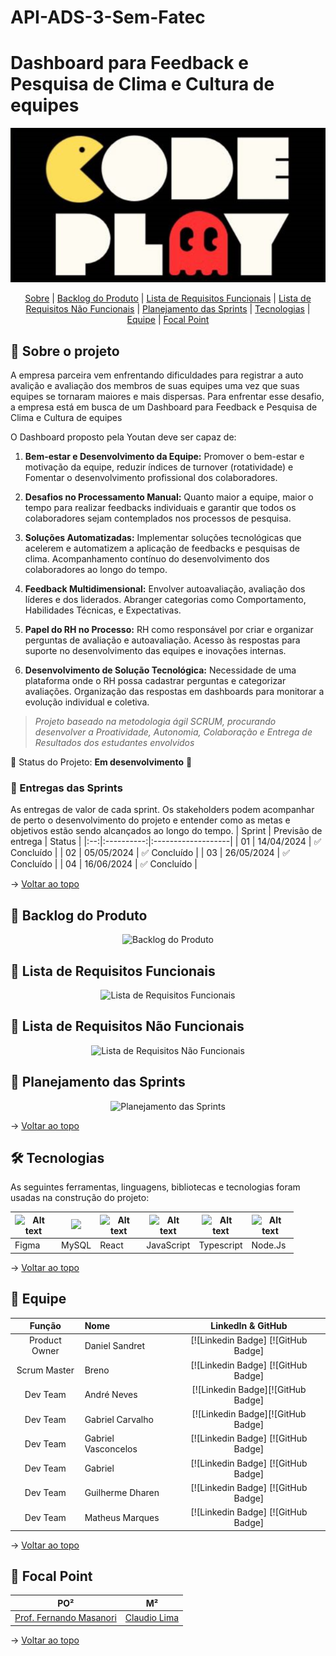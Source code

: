 # API-ADS-3-Sem-Fatec

# Dashboard para Feedback e Pesquisa de Clima e Cultura de equipes


<p align="center">
      <img src="/docs/img/codeplay.png" alt="CODEPLAY">

<span id="topo">
<p align="center">
    <a href="#sobre">Sobre</a>  |  
    <a href="#backlogs">Backlog do Produto</a>  |  
    <a href="#requisitosfuncionais">Lista de Requisitos Funcionais</a>  | 
    <a href="#requisitosnfuncionais">Lista de Requisitos Não Funcionais</a>  | 
    <a href="#planejamento">Planejamento das Sprints</a>  |   
    <a href="#tecnologias">Tecnologias</a>  |  
    <a href="#equipe">Equipe</a>  |  
    <a href="#focal">Focal Point</a>  
    
</p>
   
<span id="sobre">

## :bookmark_tabs: Sobre o projeto

A empresa parceira vem enfrentando dificuldades para registrar a auto avalição e avaliação dos membros de suas equipes uma vez que suas equipes se tornaram maiores e mais dispersas. Para enfrentar esse desafio, a empresa está em busca de um Dashboard para Feedback e Pesquisa de Clima e Cultura de equipes

O Dashboard proposto pela Youtan deve ser capaz de:

1. **Bem-estar e Desenvolvimento da Equipe:** Promover o bem-estar e motivação da equipe, reduzir índices de turnover (rotatividade) e
Fomentar o desenvolvimento profissional dos colaboradores.

2. **Desafios no Processamento Manual:** Quanto maior a equipe, maior o tempo para realizar feedbacks individuais e garantir que todos os colaboradores sejam contemplados nos processos de pesquisa.

3. **Soluções Automatizadas:** Implementar soluções tecnológicas que acelerem e automatizem a aplicação de feedbacks e pesquisas de clima. Acompanhamento contínuo do desenvolvimento dos colaboradores ao longo do tempo.

4. **Feedback Multidimensional:** Envolver autoavaliação, avaliação dos líderes e dos liderados. Abranger categorias como Comportamento, Habilidades Técnicas, e Expectativas.

5. **Papel do RH no Processo:** RH como responsável por criar e organizar perguntas de avaliação e autoavaliação. Acesso às respostas para suporte no desenvolvimento das equipes e inovações internas.

6. **Desenvolvimento de Solução Tecnológica:** Necessidade de uma plataforma onde o RH possa cadastrar perguntas e categorizar avaliações. Organização das respostas em dashboards para monitorar a evolução individual e coletiva.

> _Projeto baseado na metodologia ágil SCRUM, procurando desenvolver a Proatividade, Autonomia, Colaboração e Entrega de Resultados dos estudantes envolvidos_

:pushpin: Status do Projeto: **Em desenvolvimento** 🚧

### 🏁 Entregas das Sprints

As entregas de valor de cada sprint. Os stakeholders podem acompanhar de perto o desenvolvimento do projeto e entender como as metas e objetivos estão sendo alcançados ao longo do tempo.
| Sprint | Previsão de entrega | Status |
|:--:|:----------:|:-------------------|
| 01 | 14/04/2024 | :white_check_mark: Concluído |
| 02 | 05/05/2024 | :white_check_mark: Concluído |
| 03 | 26/05/2024 | :white_check_mark: Concluído |
| 04 | 16/06/2024 | :white_check_mark: Concluído |

→ [Voltar ao topo](#topo)

<span id="backlogs">

## :dart: Backlog do Produto

<p align="center">
      <img src="/docs/img/--------" alt="Backlog do Produto">

<span id="requisitosfuncionais">

## :dart: Lista de Requisitos Funcionais

<p align="center">
      <img src="/docs/img/Requisitos_Funcionais.jpg" alt="Lista de Requisitos Funcionais">

<span id="requisitosnfuncionais">

## :dart: Lista de Requisitos Não Funcionais

<p align="center">
      <img src="/docs/img/Requisitos_NFuncionais.jpg" alt="Lista de Requisitos Não Funcionais">

<span id="planejamento">

## :dart: Planejamento das Sprints

<p align="center">
      <img src="/docs/img/Planejamento_das_sprints.jpg" alt="Planejamento das Sprints">

→ [Voltar ao topo](#topo)

<span id="tecnologias">

## 🛠️ Tecnologias

As seguintes ferramentas, linguagens, bibliotecas e tecnologias foram usadas na construção do projeto:

<table>
  <thead>
    <th><img
    src="https://user-images.githubusercontent.com/89823203/190877360-8c7f93cf-5f62-4f49-8641-3b605deb513e.png"
    alt="Alt text"
    title="Figma"
    style="display: inline-block; margin: 0 auto; width: 60px"></th>
    <th><img
    src="https://cdn.jsdelivr.net/gh/devicons/devicon@latest/icons/mysql/mysql-original-wordmark.svg" /></th>
    <th><img
    src="https://cdn.jsdelivr.net/gh/devicons/devicon@latest/icons/react/react-original.svg"
    alt="Alt text"
    title="React"
    style="display: inline-block; margin: 0 auto; width: 60px"></th>
    <th><img
    src="https://user-images.githubusercontent.com/89823203/190717820-53e9f06b-1aec-4e46-91e1-94ea2cf07100.svg"
    alt="Alt text"
    title="JavaScript"
    style="display: inline-block; margin: 0 auto; width: 60px"></th>
     <th><img
    src="https://cdn.jsdelivr.net/gh/devicons/devicon/icons/typescript/typescript-original.svg"
    alt="Alt text"
    title="TypeScript"
    style="display: inline-block; margin: 0 auto; width: 60px"></th>
     <th><img
    src="https://cdn.jsdelivr.net/gh/devicons/devicon/icons/nodejs/nodejs-original-wordmark.svg"
    alt="Alt text"
    title="Node.Js"
    style="display: inline-block; margin: 0 auto; width: 60px"></th>
  </thead>

  <tbody>
    <td>Figma</td>
    <td>MySQL</td>
    <td>React</td>
    <td>JavaScript</td>
    <td>Typescript</td>
    <td>Node.Js</td>
  </tbody>

</table>
    
→ [Voltar ao topo](#topo)

<span id="equipe">

## :bust_in_silhouette: Equipe

|    Função     | Nome                             |                                                                                                                                                            LinkedIn & GitHub                                                                                                                                                            |
| :-----------: | :------------------------------- | :-------------------------------------------------------------------------------------------------------------------------------------------------------------------------------------------------------------------------------------------------------------------------------------------------------------------------------------: |
| Product Owner | Daniel Sandret       |          [![Linkedin Badge] [![GitHub Badge]           |
| Scrum Master  | Breno    |            [![Linkedin Badge] [![GitHub Badge]           |
|   Dev Team    | André Neves | [![Linkedin Badge][![GitHub Badge] |
|   Dev Team    | Gabriel Carvalho | [![Linkedin Badge][![GitHub Badge] |
|   Dev Team    | Gabriel Vasconcelos      |     [![Linkedin Badge] [![GitHub Badge]     |
|   Dev Team    | Gabriel                   |          [![Linkedin Badge] [![GitHub Badge]         |
|   Dev Team    | Guilherme Dharen              |                  [![Linkedin Badge] [![GitHub Badge]                |
|   Dev Team    | Matheus Marques        |           [![Linkedin Badge] [![GitHub Badge]           |


→ [Voltar ao topo](#topo)

<span id="focal">

## 🚀 Focal Point<a id="focal"></a>

|                                                                                                     PO²                                                                                                      |                                                                                   M²                                                                                   |
| :----------------------------------------------------------------------------------------------------------------------------------------------------------------------------------------------------------: | :--------------------------------------------------------------------------------------------------------------------------------------------------------------------: |
| <a href=''>Prof. Fernando Masanori </a> | <a href=''>Claudio Lima </a> |

→ [Voltar ao topo](#topo)
